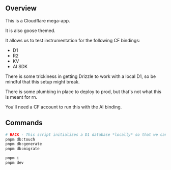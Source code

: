 ## Overview

This is a Cloudflare mega-app. 

It is also goose themed.

It allows us to test instrumentation for the following CF bindings:

- D1
- R2
- KV
- AI SDK

There is some trickiness in getting Drizzle to work with a local D1, so be mindful that this setup might break.

There is some plumbing in place to deploy to prod, but that's not what this is meant for rn.

You'll need a CF account to run this with the AI binding.

## Commands

```sh
# HACK - This script initializes a D1 database *locally* so that we can mess with it
pnpm db:touch
pnpm db:generate
pnpm db:migrate
```

```sh
pnpm i
pnpm dev
```

